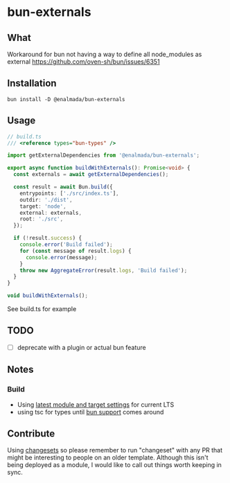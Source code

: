 # bun-externals

## What
Workaround for bun not having a way to define all node_modules as external
https://github.com/oven-sh/bun/issues/6351

## Installation
`bun install -D @enalmada/bun-externals`

## Usage
```ts
// build.ts
/// <reference types="bun-types" />

import getExternalDependencies from '@enalmada/bun-externals';

export async function buildWithExternals(): Promise<void> {
  const externals = await getExternalDependencies();

  const result = await Bun.build({
    entrypoints: ['./src/index.ts'],
    outdir: './dist',
    target: 'node',
    external: externals,
    root: './src',
  });

  if (!result.success) {
    console.error('Build failed');
    for (const message of result.logs) {
      console.error(message);
    }
    throw new AggregateError(result.logs, 'Build failed');
  }
}

void buildWithExternals();
```
See build.ts for example

## TODO
- [ ] deprecate with a plugin or actual bun feature


## Notes
### Build
* Using [latest module and target settings](https://stackoverflow.com/questions/72380007/what-typescript-configuration-produces-output-closest-to-node-js-18-capabilities/72380008#72380008) for current LTS
* using tsc for types until [bun support](https://github.com/oven-sh/bun/issues/5141#issuecomment-1727578701) comes around

## Contribute
Using [changesets](https://github.com/changesets/changesets) so please remember to run "changeset" with any PR that might be interesting to people on an older template.
Although this isn't being deployed as a module, I would like to call out things worth keeping in sync.